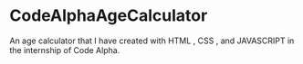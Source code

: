 # CodeAlphaAgeCalculator
An age calculator that I have created with HTML , CSS , and JAVASCRIPT in the internship of Code Alpha.
